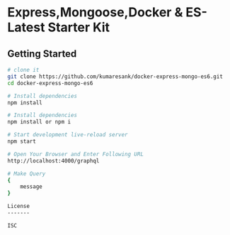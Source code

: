 Express,Mongoose,Docker & ES-Latest Starter Kit
===============================================

Getting Started
---------------

```sh
# clone it
git clone https://github.com/kumaresank/docker-express-mongo-es6.git
cd docker-express-mongo-es6

# Install dependencies
npm install

# Install dependencies
npm install or npm i

# Start development live-reload server
npm start

# Open Your Browser and Enter Following URL
http://localhost:4000/graphql

# Make Query 
{
    message
}

License
-------

ISC